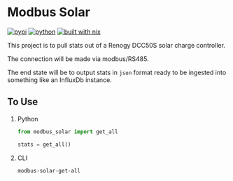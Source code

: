 # Modbus Solar

[![pypi](https://img.shields.io/pypi/v/modbus-solar.svg)](https://pypi.org/project/modbus-solar/)
[![python](https://img.shields.io/pypi/pyversions/modbus-solar.svg)](https://pypi.org/project/modbus-solar/)
[![built with nix](https://builtwithnix.org/badge.svg)](https://builtwithnix.org)

This project is to pull stats out of a Renogy DCC50S solar charge controller.

The connection will be made via modbus/RS485.

The end state will be to output stats in `json` format ready to be ingested into something like an InfluxDb instance.


## To Use

1. Python

    ```python
    from modbus_solar import get_all

    stats = get_all()
    ```

1. CLI
    ```bash
    modbus-solar-get-all
    ```
